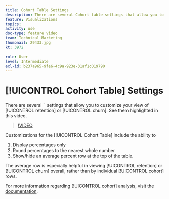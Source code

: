 ```yaml
---
title: Cohort Table Settings
description: There are several Cohort table settings that allow you to customize your view of retention or churn. See them highlighted in this video. 
feature: Visualizations
topics: 
activity: use
doc-type: feature video
team: Technical Marketing
thumbnail: 29433.jpg
kt: 3972

role: User
level: Intermediate
exl-id: b237a965-9fe6-4c9a-923e-31af1c019790
---
```

# [!UICONTROL Cohort Table] Settings

There are several ¨ settings that allow you to customize your view of [!UICONTROL retention] or [!UICONTROL churn]. See them highlighted in this video.

>[!VIDEO](https://video.tv.adobe.com/v/29433/?quality=12)

Customizations for the [!UICONTROL Cohort Table] include the ability to

1. Display percentages only
1. Round percentages to the nearest whole number
1. Show/hide an average percent row at the top of the table.

The average row is especially helpful in viewing [!UICONTROL retention] or [!UICONTROL churn] overall, rather than by individual [!UICONTROL cohort] rows.

For more information regarding [!UICONTROL cohort] analysis, visit the [documentation](https://docs.adobe.com/help/en/analytics/analyze/analysis-workspace/visualizations/cohort-table/t-cohort.html).
